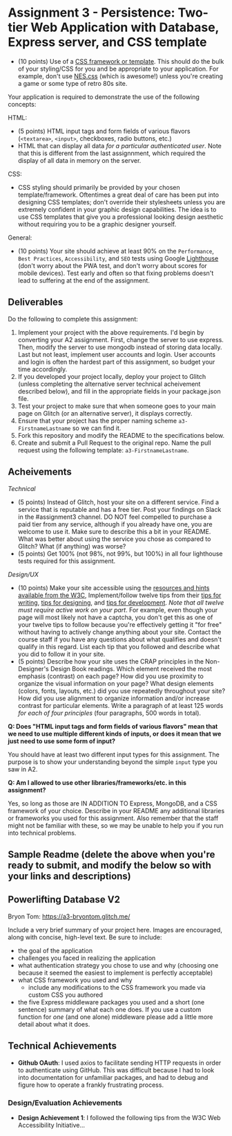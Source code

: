 Assignment 3 - Persistence: Two-tier Web Application with Database, Express server, and CSS template
===

- (10 points) Use of a [CSS framework or template](https://github.com/troxler/awesome-css-frameworks). This should do the bulk of your styling/CSS for you and be appropriate to your application.
  For example, don't use [NES.css](https://nostalgic-css.github.io/NES.css/) (which is awesome!) unless you're creating a game or some type of retro 80s site.

Your application is required to demonstrate the use of the following concepts:

HTML:
- (5 points) HTML input tags and form fields of various flavors (`<textarea>`, `<input>`, checkboxes, radio buttons, etc.)
- HTML that can display all data *for a particular authenticated user*. Note that this is different from the last assignnment, which required the display of all data in memory on the server.


CSS:
- CSS styling should primarily be provided by your chosen template/framework.
  Oftentimes a great deal of care has been put into designing CSS templates;
  don't override their stylesheets unless you are extremely confident in your graphic design capabilities.
  The idea is to use CSS templates that give you a professional looking design aesthetic without requiring you to be a graphic designer yourself.

General:
- (10 points) Your site should achieve at least 90% on the `Performance`, `Best Practices`, `Accessibility`, and `SEO` tests
  using Google [Lighthouse](https://developers.google.com/web/tools/lighthouse) (don't worry about the PWA test, and don't worry about scores for mobile devices).
  Test early and often so that fixing problems doesn't lead to suffering at the end of the assignment.

Deliverables
---

Do the following to complete this assignment:

1. Implement your project with the above requirements. I'd begin by converting your A2 assignment. First, change the server to use express. Then, modify the server to use mongodb instead of storing data locally. Last but not least, implement user accounts and login. User accounts and login is often the hardest part of this assignment, so budget your time accordingly.
2. If you developed your project locally, deploy your project to Glitch (unless completing the alternative server technical acheivement described below), and fill in the appropriate fields in your package.json file.
3. Test your project to make sure that when someone goes to your main page on Glitch (or an alternative server), it displays correctly.
4. Ensure that your project has the proper naming scheme `a3-FirstnameLastname` so we can find it.
5. Fork this repository and modify the README to the specifications below.
6. Create and submit a Pull Request to the original repo. Name the pull request using the following template: `a3-FirstnameLastname`.

Acheivements
---





*Technical*

- (5 points) Instead of Glitch, host your site on a different service. Find a service that is reputable and has a free tier. Post your findings on Slack in the #assignment3 channel. DO NOT feel compelled to purchase a paid tier from any service, although if you already have one, you are welcome to use it. Make sure to describe this a bit in your README. What was better about using the service you chose as compared to Glitch? What (if anything) was worse?
- (5 points) Get 100% (not 98%, not 99%, but 100%) in all four lighthouse tests required for this assignment.

*Design/UX*
- (10 points) Make your site accessible using the [resources and hints available from the W3C](https://www.w3.org/WAI/), Implement/follow twelve tips from their [tips for writing](https://www.w3.org/WAI/tips/writing/), [tips for designing](https://www.w3.org/WAI/tips/designing/), and [tips for development](https://www.w3.org/WAI/tips/developing/). *Note that all twelve must require active work on your part*.
  For example, even though your page will most likely not have a captcha, you don't get this as one of your twelve tips to follow because you're effectively
  getting it "for free" without having to actively change anything about your site.
  Contact the course staff if you have any questions about what qualifies and doesn't qualify in this regard.
  List each tip that you followed and describe what you did to follow it in your site.
- (5 points) Describe how your site uses the CRAP principles in the Non-Designer's Design Book readings.
  Which element received the most emphasis (contrast) on each page?
  How did you use proximity to organize the visual information on your page?
  What design elements (colors, fonts, layouts, etc.) did you use repeatedly throughout your site?
  How did you use alignment to organize information and/or increase contrast for particular elements.
  Write a paragraph of at least 125 words *for each of four principles* (four paragraphs, 500 words in total).


**Q: Does "HTML input tags and form fields of various flavors" mean that we need to use multiple different kinds of inputs, or does it mean that we just need to use some form of input?**

You should have at least two different input types for this assignment. The purpose is to show your understanding beyond the simple `input` type you saw in A2.

**Q: Am I allowed to use other libraries/frameworks/etc. in this assignment?**

Yes, so long as those are IN ADDITION TO Express, MongoDB, and a CSS framework of your choice. Describe in your README any additional libraries or frameworks you used for this assignment. Also remember that the staff might not be familiar with these, so we may be unable to help you if you run into technical problems.


Sample Readme (delete the above when you're ready to submit, and modify the below so with your links and descriptions)
---

## Powerlifting Database V2

Bryon Tom: https://a3-bryontom.glitch.me/

Include a very brief summary of your project here. Images are encouraged, along with concise, high-level text. Be sure to include:

- the goal of the application
- challenges you faced in realizing the application
- what authentication strategy you chose to use and why (choosing one because it seemed the easiest to implement is perfectly acceptable)
- what CSS framework you used and why
    - include any modifications to the CSS framework you made via custom CSS you authored
- the five Express middleware packages you used and a short (one sentence) summary of what each one does. If you use a custom function for *one* (and one alone) middleware please
  add a little more detail about what it does.

## Technical Achievements
- **Github OAuth**: I used axios to facilitate sending HTTP requests in order to authenticate using GitHub. This was difficult because I had to look into documentation for unfamiliar packages, and had to debug and figure how to operate a frankly frustrating process.


### Design/Evaluation Achievements
- **Design Achievement 1**: I followed the following tips from the W3C Web Accessibility Initiative...